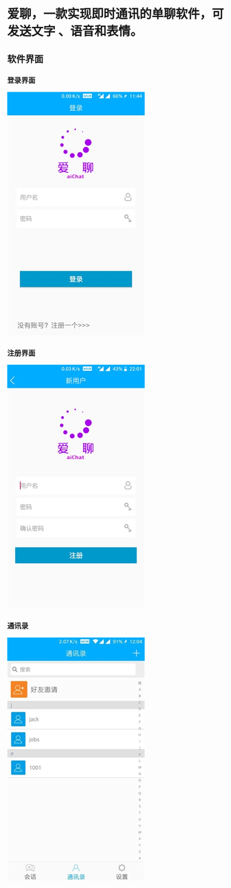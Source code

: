 # 爱聊，一款实现即时通讯的单聊软件，可发送文字 、语音和表情。
## 软件界面
### 登录界面
![登录界面](https://github.com/PeterWu520/aiChat/blob/master/images/Screenshot_20181219-114439.jpg)
### 注册界面
![注册界面](https://github.com/PeterWu520/aiChat/blob/master/images/Screenshot_20181219-220116.jpg)
### 通讯录
![通讯录](https://github.com/PeterWu520/aiChat/blob/master/images/微信图片_20181222121942.jpg)
